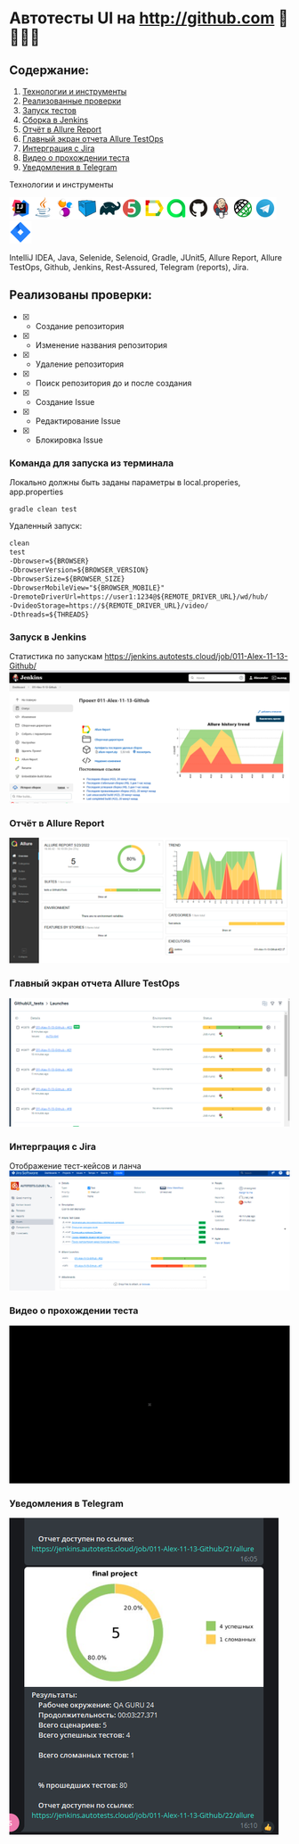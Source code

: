 # Автотесты UI на http://github.com 🚀👨‍💻🚀

## Содержание:

1. [Технологии и инструменты](#технологии)
2. [Реализованные проверки](#описание)
3. [Запуск тестов](#запуск_тестов)
4. [Сборка в Jenkins](#дженкинс)
5. [Отчёт в Allure Report](#аллюр)
6. [Главный экран отчета Allure TestOps](#аллюр_тестопс)
7. [Интерграция с Jira](#джира)
8. [Видео о прохождении теста](#видео)
9. [Уведомления в Telegram](#телеграм)

<a name="технологии"></a>
Технологии и инструменты

![Intelij_IDEA](src/test/resources/files/icons/Intelij_IDEA.png)![Java](src/test/resources/files/icons/Java.png)![Selenide](src/test/resources/files/icons/Selenide.png)![Selenoid](src/test/resources/files/icons/Selenoid.png)![Gradle](src/test/resources/files/icons/Gradle.png)![JUnit5](src/test/resources/files/icons/JUnit5.png)![Allure Report](src/test/resources/files/icons/Allure_Report.png)![AllureTestOps](src/test/resources/files/icons/AllureTestOps.png)![Github](src/test/resources/files/icons/Github.png)![Jenkins](src/test/resources/files/icons/Jenkins.png)![Rest-Assured](src/test/resources/files/icons/Rest-Assured.png)![Telegram](src/test/resources/files/icons/Telegram.png)![Jira](src/test/resources/files/icons/Jira.png)

IntelliJ IDEA, Java, Selenide, Selenoid, Gradle, JUnit5, Allure Report, Allure TestOps, Github, Jenkins, Rest-Assured,
Telegram (reports), Jira.

<a name="описание"></a>
## Реализованы проверки:
- [X] - Создание репозитория
- [X] - Изменение названия репозитория
- [X] - Удаление репозитория
- [X] - Поиск репозитория до и после создания
- [X] - Создание Issue
- [X] - Редактирование Issue
- [X] - Блокировка Issue

<a name="запуск_тестов"></a>
### Команда для запуска из терминала
Локально должны быть заданы параметры в local.properies, app.properties
```
gradle clean test
```
Удаленный запуск:
```
clean
test
-Dbrowser=${BROWSER}
-DbrowserVersion=${BROWSER_VERSION}
-DbrowserSize=${BROWSER_SIZE}
-DbrowserMobileView="${BROWSER_MOBILE}"
-DremoteDriverUrl=https://user1:1234@${REMOTE_DRIVER_URL}/wd/hub/
-DvideoStorage=https://${REMOTE_DRIVER_URL}/video/
-Dthreads=${THREADS}
```
<a name="дженкинс"></a>
### Запуск в Jenkins
Статистика по запускам
https://jenkins.autotests.cloud/job/011-Alex-11-13-Github/
![Jenkins](src/test/resources/files/Jenkins_1.png)

<a name="аллюр"></a>
### Отчёт в Allure Report
![Allure](src/test/resources/files/AllureReport.png)

<a name="аллюр_тестопс"></a>
### Главный экран отчета Allure TestOps
![Allure](src/test/resources/files/AllureTestOps_3.png)

<a name="джирас"></a>
### Интерграция с Jira
Отображение тест-кейсов и ланча
![Jira](src/test/resources/files/Jira.png)

<a name="видео"></a>
### Видео о прохождении теста
![Selenoid](src/test/resources/files/d56ff34535b99ef8.gif)

<a name="телеграм"></a>
### Уведомления в Telegram
![Telegram](src/test/resources/files/Telegram.png)

